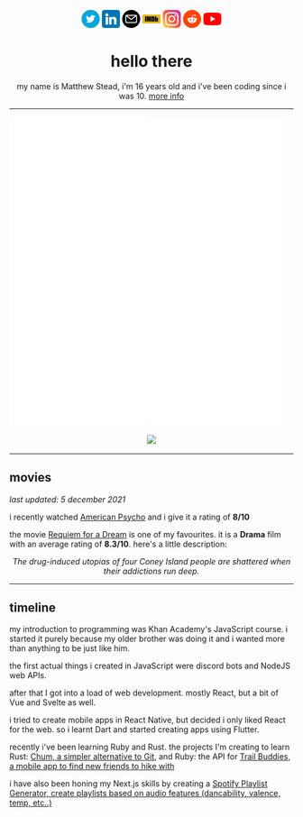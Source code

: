 <div align="center">
  
  [<img src="images/twitter.png" width="32" />](https://twitter.com/matievisthekat "my twitter")
  [<img src="images/linkedin.png" width="32" />](https://www.linkedin.com/in/matievisthekat "my linkedin")
  [<img src="images/email.png" width="32" />](mailto:matievisthekat@gmail.com "send me an email")
  [<img src="images/imdb.png" width="32" />](https://www.imdb.com/user/ur122151934 "my imdb")
  [<img src="images/instagram.png" width="32" />](https://www.instagram.com/matievisthekat "my instagram")
  [<img src="images/reddit.png" width="32" />](https://reddit.com/u/MatievisTheKat "my reddit")
  [<img src="images/youtube.png" width="32" />](https://www.youtube.com/channel/UCMgFIRIW3WaAotLMqoFFTTw "my youtube channel")
  
  # hello there
  
  my name is Matthew Stead, i'm 16 years old and i've been coding since i was 10. [more info](#timeline)

</div>

---

<img width="48%" src="https://raw.githubusercontent.com/matievisthekat/matievisthekat/master/overall-metrics.svg" alt="Overall Metrics" /> <img width="48%" src="https://raw.githubusercontent.com/matievisthekat/matievisthekat/master/recent-metrics.svg" alt="Recent Metrics" />

<div align="center">
  <img width="60%" src="https://raw.githubusercontent.com/matievisthekat/matievisthekat/master/code-snippet.svg" />
</div>

---

## movies
*last updated: <!--common.timestamp:start-->5 december 2021<!--common.timestamp:end-->*

i recently watched <!--recent.link:start text="recent.title"-->[American Psycho](https://imdb.com/title/tt0144084/ 'imdb page')<!--recent.link:end--> and i give it a rating of **<!--recent.rating:start-->8<!--recent.rating:end-->/10**

the movie <!--favourite.link:start text="favourite.title"-->[Requiem for a Dream](https://imdb.com/title/tt0180093/?ref_=ttls_li_i 'imdb page')<!--favourite.link:end--> is one of my favourites. it is a **<!--favourite.genre:start-->Drama<!--favourite.genre:end-->** film with an average rating of **<!--favourite.avgRating:start-->8.3<!--favourite.avgRating:end-->/10**. here's a little description:

<div align="center">

  *<!--favourite.desc:start-->The drug-induced utopias of four Coney Island people are shattered when their addictions run deep.<!--favourite.desc:end-->*
  
</div>

---

<h2 id="timeline">timeline</h2>
my introduction to programming was Khan Academy's JavaScript course. i started it purely because my older brother was doing it and i wanted more than anything to be just like him.

the first actual things i created in JavaScript were discord bots and NodeJS web APIs.

after that I got into a load of web development. mostly React, but a bit of Vue and Svelte as well.

i tried to create mobile apps in React Native, but decided i only liked React for the web. so i learnt Dart and started creating apps using Flutter.

recently i've been learning Ruby and Rust. the projects I'm creating to learn Rust: <a href="https://github.com/matievisthekat/chum" target="_blank">Chum, a simpler alternative to Git</a>, and Ruby: the API for <a href="https://github.com/TrailBuddies" target="_blank">Trail Buddies, a mobile app to find new friends to hike with</a>

i have also been honing my Next.js skills by creating a <a href="https://github.com/matievisthekat/spotify-playlist-generator" target="_blank">Spotify Playlist Generator, create playlists based on audio features (dancability, valence, temp, etc..)</a>
